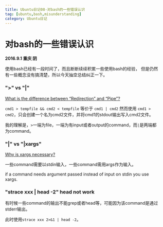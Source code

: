 ```yaml
---
title: Ubuntu日记08-对bash的一些错误认识
tag: [ubuntu,bash,misunderstanding]
category: Ubuntu日记
---
```


# 对bash的一些错误认识 
**2016.9.1 重庆 阴**

使用bash已经有一段时间了，而且断断续续积累一些使用bash的经验，
但是仍然有一些概念没有搞清楚，所以今天抽空总结纠正一下。

### ">" vs "|"

[What is the difference between “Redirection” and “Pipe”?](http://askubuntu.com/questions/172982/what-is-the-difference-between-redirection-and-pipe)

`cmd1 > tempfile && cmd2 < tempfile` 等价于 `cmd1 | cmd2`
然而使用 `cmd1 > cmd2`，只会创建一个名为cmd2文件，并将cmd1的stdout输出写入cmd2文件。

我的理解是，`>`一端为file，一端为有input或者output的command，而`|`是两端都为command。



### "|" vs "|xargs"

[Why is xargs necessary?](http://superuser.com/questions/600253/why-is-xargs-necessary)

一些command需要以stdin输入，一些command需用args作为输入。

if a command needs argument passed instead of input on stdin you use xargs.


### "strace xxx | head -2" head not work

有时候一些command的输出不能grep或者head等，可能因为该command是通过stderr输出。

此时使用`strace xxx 2>&1 | head -2`。
